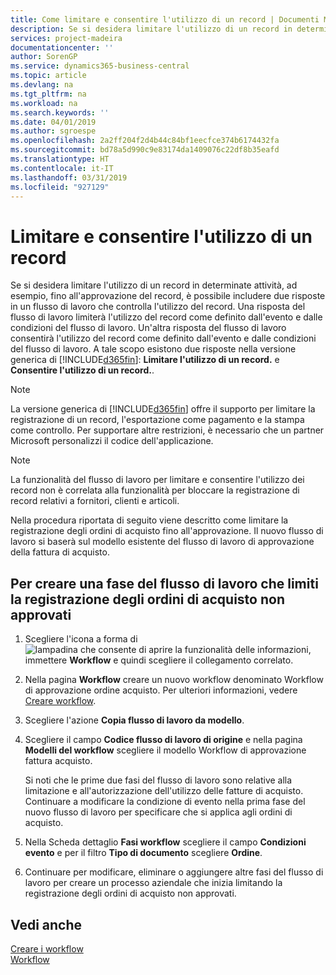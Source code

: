 ```yaml
---
title: Come limitare e consentire l'utilizzo di un record | Documenti Microsoft
description: Se si desidera limitare l'utilizzo di un record in determinate attività, ad esempio, fino all'approvazione del record, è possibile includere due risposte in un flusso di lavoro che controlla l'utilizzo del record.
services: project-madeira
documentationcenter: ''
author: SorenGP
ms.service: dynamics365-business-central
ms.topic: article
ms.devlang: na
ms.tgt_pltfrm: na
ms.workload: na
ms.search.keywords: ''
ms.date: 04/01/2019
ms.author: sgroespe
ms.openlocfilehash: 2a2ff204f2d4b44c84bf1eecfce374b6174432fa
ms.sourcegitcommit: bd78a5d990c9e83174da1409076c22df8b35eafd
ms.translationtype: HT
ms.contentlocale: it-IT
ms.lasthandoff: 03/31/2019
ms.locfileid: "927129"
---
```

# <a name="restrict-and-allow-usage-of-a-record"></a>Limitare e consentire l'utilizzo di un record
Se si desidera limitare l'utilizzo di un record in determinate attività, ad esempio, fino all'approvazione del record, è possibile includere due risposte in un flusso di lavoro che controlla l'utilizzo del record. Una risposta del flusso di lavoro limiterà l'utilizzo del record come definito dall'evento e dalle condizioni del flusso di lavoro. Un'altra risposta del flusso di lavoro consentirà l'utilizzo del record come definito dall'evento e dalle condizioni del flusso di lavoro. A tale scopo esistono due risposte nella versione generica di [!INCLUDE[d365fin](includes/d365fin_md.md)]: **Limitare l'utilizzo di un record.** e **Consentire l'utilizzo di un record.**.

> [!NOTE]  
>  La versione generica di [!INCLUDE[d365fin](includes/d365fin_md.md)] offre il supporto per limitare la registrazione di un record, l'esportazione come pagamento e la stampa come controllo. Per supportare altre restrizioni, è necessario che un partner Microsoft personalizzi il codice dell'applicazione.  

> [!NOTE]  
>  La funzionalità del flusso di lavoro per limitare e consentire l'utilizzo dei record non è correlata alla funzionalità per bloccare la registrazione di record relativi a fornitori, clienti e articoli.

Nella procedura riportata di seguito viene descritto come limitare la registrazione degli ordini di acquisto fino all'approvazione. Il nuovo flusso di lavoro si baserà sul modello esistente del flusso di lavoro di approvazione della fattura di acquisto.  

## <a name="to-create-a-workflow-step-that-restricts-posting-of-unapproved-purchase-orders"></a>Per creare una fase del flusso di lavoro che limiti la registrazione degli ordini di acquisto non approvati  
1. Scegliere l'icona a forma di ![lampadina che consente di aprire la funzionalità delle informazioni](media/ui-search/search_small.png "Informazioni sull'operazione che si desidera eseguire"), immettere **Workflow** e quindi scegliere il collegamento correlato.  
2. Nella pagina **Workflow** creare un nuovo workflow denominato Workflow di approvazione ordine acquisto. Per ulteriori informazioni, vedere [Creare workflow](across-how-to-create-workflows.md).  
3. Scegliere l'azione **Copia flusso di lavoro da modello**.  
4. Scegliere il campo **Codice flusso di lavoro di origine** e nella pagina **Modelli del workflow** scegliere il modello Workflow di approvazione fattura acquisto.  

     Si noti che le prime due fasi del flusso di lavoro sono relative alla limitazione e all'autorizzazione dell'utilizzo delle fatture di acquisto. Continuare a modificare la condizione di evento nella prima fase del nuovo flusso di lavoro per specificare che si applica agli ordini di acquisto.  
5. Nella Scheda dettaglio **Fasi workflow** scegliere il campo **Condizioni evento** e per il filtro **Tipo di documento** scegliere **Ordine**.  
6. Continuare per modificare, eliminare o aggiungere altre fasi del flusso di lavoro per creare un processo aziendale che inizia limitando la registrazione degli ordini di acquisto non approvati.  

## <a name="see-also"></a>Vedi anche  
[Creare i workflow](across-how-to-create-workflows.md)   
[Workflow](across-workflow.md)   
